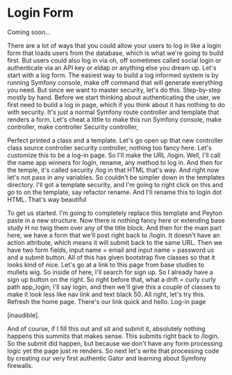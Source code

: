 # Login Form

Coming soon...

There are a lot of ways that you could allow your users to log in like a login form
that loads users from the database, which is what we're going to build first. But
users could also log in via oh, off sometimes called social login or authenticate via
an API key or eldap or anything else you dream up. Let's start with a log form. The
easiest way to build a log informed system is by running Symfony console, make off
command that will generate everything you need. But since we want to master security,
let's do this. Step-by-step mostly by hand. Before we start thinking about
authenticating the user, we first need to build a log in page, which if you think
about it has nothing to do with security. It's just a normal Symfony route controller
and template that renders a form. Let's cheat a little to make this run Symfony
console, make controller, make controller Security controller,

Perfect printed a class and a template. Let's go open up that new controller class
source controller security controller, nothing too fancy here. Let's customize this
to be a log-in page. So I'll make the URL /login. Well, I'll call the name app
winners for login, rename, any method to log in. And then for the temple, it's called
security /log in that HTML that's way. And right now let's not pass in any variables.
So couldn't be simpler down in the templates directory. I'll got a template security,
and I'm going to right click on this and go to on the template, say refactor rename.
And I'll rename this to login dot HTML. That's way beautiful

To get us started. I'm going to completely replace this template and Peyton paste in
a new structure. Now there is nothing fancy here or extending base study H no twig
them over any of the title block. And then for the main part here, we have a form
that we'll post right back to /login. It doesn't have an action attribute, which
means it will submit back to the same URL. Then we have two form fields, input name =
email and input name = password us and a submit button. All of this has given
bootstrap five classes so that it looks kind of nice. Let's go at a link to this page
from base studies to mullets wig. So inside of here, I'll search for sign up. So I
already have a sign up button on the right. So right before that, what a drift =
curly curly path app_login, I'll say login, and then we'll give this a couple of
classes to make it look less like nav link and text black 50. All right, let's try
this. Refresh the home page. There's our link quick and hello. Log-in page

[inaudible].

And of course, if I fill this out and sit and submit it, absolutely nothing happens
this summits that makes sense. This submits right back to /login. So the submit did
happen, but because we don't have any form processing logic yet the page just re
renders. So next let's write that processing code by creating our very first
authentic Gator and learning about Symfony firewalls.

